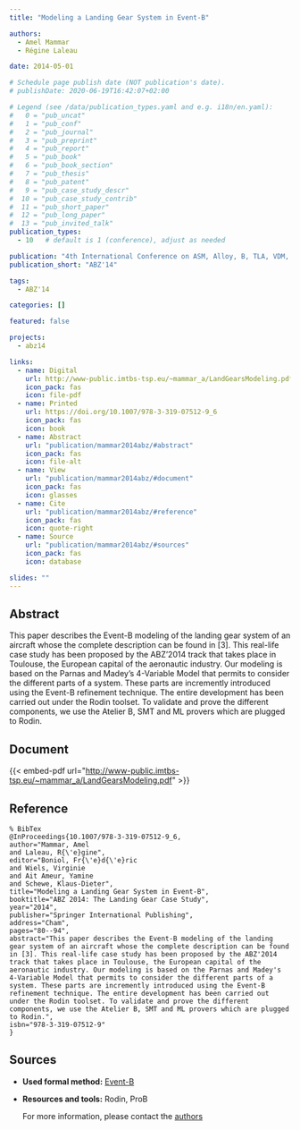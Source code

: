 ```yaml
---
title: "Modeling a Landing Gear System in Event-B"

authors:
  - Amel Mammar
  - Régine Laleau

date: 2014-05-01

# Schedule page publish date (NOT publication's date).
# publishDate: 2020-06-19T16:42:07+02:00

# Legend (see /data/publication_types.yaml and e.g. i18n/en.yaml): 
#   0 = "pub_uncat"
#   1 = "pub_conf"
#   2 = "pub_journal"
#   3 = "pub_preprint"
#   4 = "pub_report"
#   5 = "pub_book"
#   6 = "pub_book_section"
#   7 = "pub_thesis"
#   8 = "pub_patent"
#   9 = "pub_case_study_descr"
#  10 = "pub_case_study_contrib"
#  11 = "pub_short_paper"
#  12 = "pub_long_paper"
#  13 = "pub_invited_talk"
publication_types:
  - 10   # default is 1 (conference), adjust as needed

publication: "4th International Conference on ASM, Alloy, B, TLA, VDM, and Z (ABZ'14)"
publication_short: "ABZ'14"

tags:
  - ABZ'14

categories: []

featured: false

projects:
  - abz14

links:
  - name: Digital
    url: http://www-public.imtbs-tsp.eu/~mammar_a/LandGearsModeling.pdf
    icon_pack: fas
    icon: file-pdf
  - name: Printed
    url: https://doi.org/10.1007/978-3-319-07512-9_6
    icon_pack: fas
    icon: book
  - name: Abstract
    url: "publication/mammar2014abz/#abstract"
    icon_pack: fas
    icon: file-alt
  - name: View
    url: "publication/mammar2014abz/#document"
    icon_pack: fas
    icon: glasses
  - name: Cite
    url: "publication/mammar2014abz/#reference"
    icon_pack: fas
    icon: quote-right
  - name: Source
    url: "publication/mammar2014abz/#sources"
    icon_pack: fas
    icon: database

slides: ""
---
```


## Abstract

This paper describes the Event-B modeling of the landing gear system of an aircraft whose the complete description can be found in [3]. This real-life case study has been proposed by the ABZ’2014 track that takes place in Toulouse, the European capital of the aeronautic industry. Our modeling is based on the Parnas and Madey’s 4-Variable Model that permits to consider the different parts of a system. These parts are incremently introduced using the Event-B refinement technique. The entire development has been carried out under the Rodin toolset. To validate and prove the different components, we use the Atelier B, SMT and ML provers which are plugged to Rodin.

## Document

{{< embed-pdf url="http://www-public.imtbs-tsp.eu/~mammar_a/LandGearsModeling.pdf" >}}

## Reference

```
% BibTex
@InProceedings{10.1007/978-3-319-07512-9_6,
author="Mammar, Amel
and Laleau, R{\'e}gine",
editor="Boniol, Fr{\'e}d{\'e}ric
and Wiels, Virginie
and Ait Ameur, Yamine
and Schewe, Klaus-Dieter",
title="Modeling a Landing Gear System in Event-B",
booktitle="ABZ 2014: The Landing Gear Case Study",
year="2014",
publisher="Springer International Publishing",
address="Cham",
pages="80--94",
abstract="This paper describes the Event-B modeling of the landing gear system of an aircraft whose the complete description can be found in [3]. This real-life case study has been proposed by the ABZ'2014 track that takes place in Toulouse, the European capital of the aeronautic industry. Our modeling is based on the Parnas and Madey's 4-Variable Model that permits to consider the different parts of a system. These parts are incremently introduced using the Event-B refinement technique. The entire development has been carried out under the Rodin toolset. To validate and prove the different components, we use the Atelier B, SMT and ML provers which are plugged to Rodin.",
isbn="978-3-319-07512-9"
}
```

## Sources

- **Used formal method:**
  [Event-B](/method/event-b)
- **Resources and tools:**
  Rodin, ProB

  For more information, please contact the <a href ="mailto:amel.mammar@telecom-sudparis.eu;laleau@u-pec.fr">authors</a>
